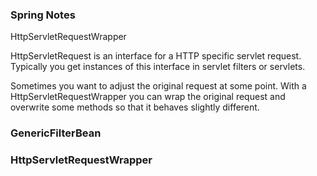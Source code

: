 ### Spring Notes ###

HttpServletRequestWrapper

HttpServletRequest is an interface for a HTTP specific servlet request. Typically you get instances of this interface in servlet filters or servlets.

Sometimes you want to adjust the original request at some point. With a HttpServletRequestWrapper you can wrap the original request and overwrite some methods so that it behaves slightly different. 


### GenericFilterBean ###


### HttpServletRequestWrapper ### 